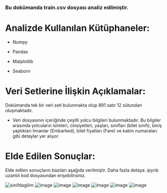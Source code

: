 

<h3>Bu dokümanda train.csv dosyası analiz edilmiştir.  </h3>

# Analizde Kullanılan Kütüphaneler:

- Numpy

- Pandas

- Matplotlib

- Seaborn


# Veri Setlerine İlişkin Açıklamalar:

Dokümanda tek bir veri seti bulunmakta olup 891 satır 12 sütundan oluşmaktadır.


- Veri dosyasının içeriğinde çeşitli yolcu bilgileri bulunmaktadır. Bu bilgiler arasında yolcuların isimleri, cinsiyetleri, yaşları, sınıfları (bilet sınıfı), biniş yaptıkları limanlar (Embarked), bilet fiyatları (Fare) ve kabin numaraları gibi detaylar yer alıyor. 

# Elde Edilen Sonuçlar:

Elde edilen sonuçların bazıları aşağıda verilmiştir. Daha fazla detaya .ipynb uzantılı kod dosyasından erişebilirsiniz. 

![sinifdagilim](https://github.com/kayamel/Veri-Seti-Analizi/assets/148653111/d360c613-1c8c-4da7-8d62-cf85b3d9e34a)
![image](https://github.com/kayamel/Pyt_Veri-Seti-Analizi/assets/148653111/2492fe0f-7bc3-4fce-b62d-9d46a8da414d)
![image](https://github.com/kayamel/Pyt_Veri-Seti-Analizi/assets/148653111/44683a61-ab9d-4311-bcb0-2c0e144e264b)
![image](https://github.com/kayamel/Pyt_Veri-Seti-Analizi/assets/148653111/2bd34fce-abe5-46ba-bd63-afab8ed155d6)
![image](https://github.com/kayamel/Pyt_Veri-Seti-Analizi/assets/148653111/de5c98d5-815a-4613-a369-6a028bff5c6b)
![image](https://github.com/kayamel/Pyt_Veri-Seti-Analizi/assets/148653111/fbec2741-5fd8-4d79-be69-87e293c35ed4)
![image](https://github.com/kayamel/Pyt_Veri-Seti-Analizi/assets/148653111/00f8fe35-d904-4b02-a79a-ac134bed48d7)




